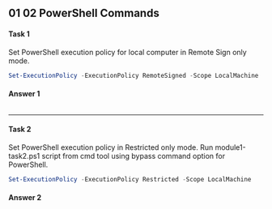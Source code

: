 ## 01 02 PowerShell Commands
#### Task 1
Set PowerShell execution policy for local computer in Remote Sign only mode.<br/> 

```powershell
Set-ExecutionPolicy -ExecutionPolicy RemoteSigned -Scope LocalMachine
```
#### Answer 1

![]()

---
#### Task 2
 Set PowerShell execution policy in Restricted only mode. Run module1-task2.ps1 script from cmd tool using bypass command option for PowerShell.<br/>

```powershell
Set-ExecutionPolicy -ExecutionPolicy Restricted -Scope LocalMachine
```
#### Answer 2

![]()

